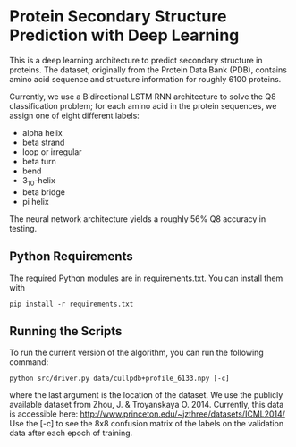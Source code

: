# Protein Secondary Structure Prediction with Deep Learning

This is a deep learning architecture to predict secondary structure in 
proteins. The dataset, originally from the Protein Data Bank (PDB), contains 
amino acid sequence and structure information for roughly 6100 proteins. 

Currently, we use a Bidirectional LSTM RNN architecture to solve the Q8
classification problem; for each amino acid in the protein sequences, we
assign one of eight different labels:

* alpha helix
* beta strand
* loop or irregular
* beta turn
* bend
* 3<sub>10</sub>-helix
* beta bridge
* pi helix

The neural network architecture yields a roughly 56% Q8 accuracy in testing.


## Python Requirements

The required Python modules are in requirements.txt. You can install them with
```
pip install -r requirements.txt
```

## Running the Scripts

To run the current version of the algorithm, you can run the following command:
```
python src/driver.py data/cullpdb+profile_6133.npy [-c]
```
where the last argument is the location of the dataset. We use the publicly 
available dataset from Zhou, J. & Troyanskaya O. 2014. Currently, this data
is accessible here: <http://www.princeton.edu/~jzthree/datasets/ICML2014/>
Use the [-c] to see the 8x8 confusion matrix of the labels on the validation
data after each epoch of training.

